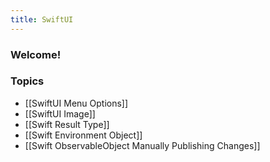```yaml
---
title: SwiftUI
---
```


### Welcome!

### Topics
- [[SwiftUI Menu Options]]
- [[SwiftUI Image]]
- [[Swift Result Type]]
- [[Swift Environment Object]]
- [[Swift ObservableObject Manually Publishing Changes]]
